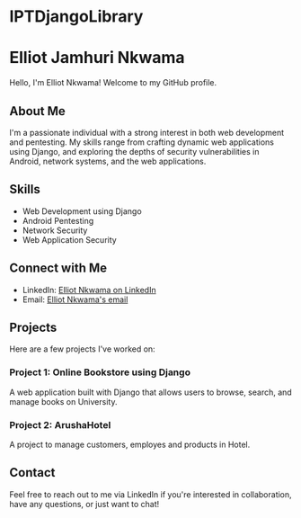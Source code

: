 # IPTDjangoLibrary

# Elliot Jamhuri Nkwama

Hello, I'm Elliot Nkwama! Welcome to my GitHub profile.



## About Me

I'm a passionate individual with a strong interest in both web development and pentesting. 
My skills range from crafting dynamic web applications using Django,
and exploring the depths of security vulnerabilities in Android,
network systems, and the web applications.



## Skills

- Web Development using Django
- Android Pentesting
- Network Security
- Web Application Security




## Connect with Me

- LinkedIn: [Elliot Nkwama on LinkedIn](https://linkedin.com/in/elliot-nkwama-084a07252/)
- Email: [Elliot Nkwama's email](thisguyhack@gmail.com)




## Projects

Here are a few projects I've worked on:


### Project 1: Online Bookstore using Django

A web application built with Django that allows users to browse, search, and manage books on University.


### Project 2: ArushaHotel

A project to manage customers, employes and products in Hotel.






## Contact

Feel free to reach out to me via LinkedIn
if you're interested in collaboration, have any questions, or just want to chat!

